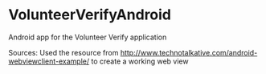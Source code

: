 # VolunteerVerifyAndroid
Android app for the Volunteer Verify application


Sources: Used the resource from http://www.technotalkative.com/android-webviewclient-example/ to create a working web view

